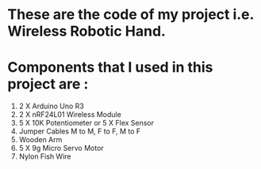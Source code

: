 # These are the code of my project i.e. Wireless Robotic Hand.
# Components that I used in this project are : 
1. 2 X Arduino Uno R3
2. 2 X nRF24L01 Wireless Module
3. 5 X 10K Potentiometer or 5 X Flex Sensor
4. Jumper Cables M to M, F to F, M to F
5. Wooden Arm
6. 5 X 9g Micro Servo Motor
7. Nylon Fish Wire

